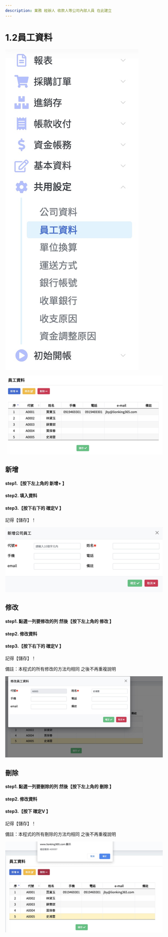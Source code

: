 ```yaml
---
description: 業務 經辦人 收款人等公司內部人員 在此建立
---
```


# 1.2員工資料

![pic1.2.1&#x54E1;&#x5DE5;&#x8CC7;&#x6599;&#x76EE;&#x9304;&#x4F4D;&#x7F6E; &#x3010;&#x5171;&#x7528;&#x8A2D;&#x5B9A;&#x3011;-&amp;gt;&#x3010;&#x54E1;&#x5DE5;&#x8CC7;&#x6599;&#x3011;](../.gitbook/assets/jie-tu-20191129-xia-wu-6.24.12.jpg)

![pic1.2.2&#x54E1;&#x5DE5;&#x8CC7;&#x6599; ](../.gitbook/assets/jie-tu-20191129-xia-wu-6.27.50.jpg)

## 新增

#### step1.【按下左上角的 新增+ 】

#### step2. 填入資料

#### step3.【按下右下的 確定V 】

記得【儲存】！

![pic1.2.3&#x54E1;&#x5DE5;&#x65B0;&#x589E; ](../.gitbook/assets/jie-tu-20191129-xia-wu-6.37.35.jpg)

## 修改

#### step1. 點選一列要修改的列 然後【按下左上角的 修改 】

#### step2. 修改資料

#### step3.【按下右下的 確定V 】

記得【儲存】！

備註：本程式的所有修改的方法均相同 之後不再重複說明

![pic1.2.3&#x54E1;&#x5DE5;&#x4FEE;&#x6539;](../.gitbook/assets/jie-tu-20191129-xia-wu-6.57.17.jpg)

## 刪除

#### step1. 點選一列要刪除的列 然後【按下左上角的 刪除 】

#### step2. 修改資料

#### step3.【按下 確定V 】

記得【儲存】！

備註：本程式的所有刪除的方法均相同 之後不再重複說明

![](../.gitbook/assets/jie-tu-20191129-xia-wu-7.04.17.jpg)

